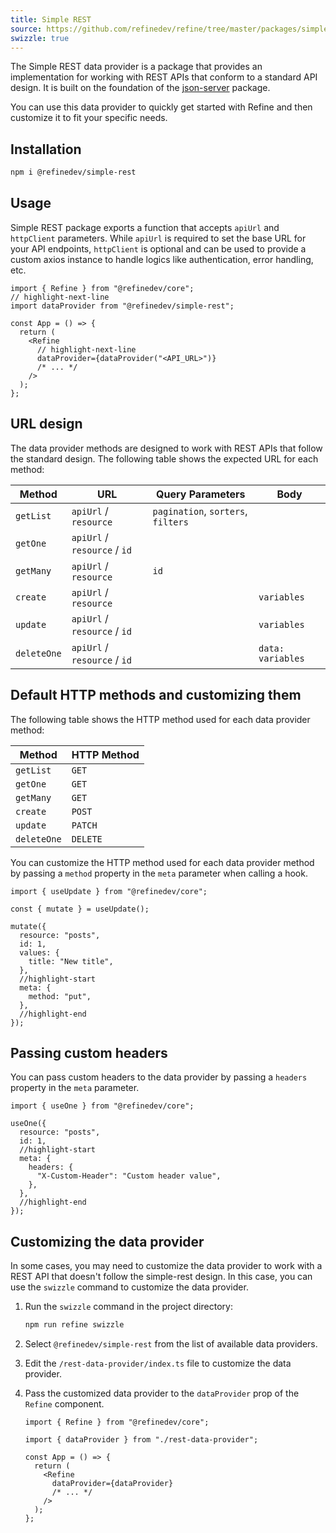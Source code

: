 ```yaml
---
title: Simple REST
source: https://github.com/refinedev/refine/tree/master/packages/simple-rest
swizzle: true
---
```


The Simple REST data provider is a package that provides an implementation for working with REST APIs that conform to a standard API design. It is built on the foundation of the [json-server](https://github.com/typicode/json-server) package.

You can use this data provider to quickly get started with Refine and then customize it to fit your specific needs.

## Installation

```bash
npm i @refinedev/simple-rest
```

## Usage

Simple REST package exports a function that accepts `apiUrl` and `httpClient` parameters. While `apiUrl` is required to set the base URL for your API endpoints, `httpClient` is optional and can be used to provide a custom axios instance to handle logics like authentication, error handling, etc.

```tsx title="app.tsx"
import { Refine } from "@refinedev/core";
// highlight-next-line
import dataProvider from "@refinedev/simple-rest";

const App = () => {
  return (
    <Refine
      // highlight-next-line
      dataProvider={dataProvider("<API_URL>")}
      /* ... */
    />
  );
};
```

## URL design

The data provider methods are designed to work with REST APIs that follow the standard design. The following table shows the expected URL for each method:

| Method      | URL                          | Query Parameters                   | Body              |
| ----------- | ---------------------------- | ---------------------------------- | ----------------- |
| `getList`   | `apiUrl` / `resource`        | `pagination`, `sorters`, `filters` |                   |
| `getOne`    | `apiUrl` / `resource` / `id` |                                    |                   |
| `getMany`   | `apiUrl` / `resource`        | `id`                               |                   |
| `create`    | `apiUrl` / `resource`        |                                    | `variables`       |
| `update`    | `apiUrl` / `resource` / `id` |                                    | `variables`       |
| `deleteOne` | `apiUrl` / `resource` / `id` |                                    | `data: variables` |

## Default HTTP methods and customizing them

The following table shows the HTTP method used for each data provider method:

| Method      | HTTP Method |
| ----------- | ----------- |
| `getList`   | `GET`       |
| `getOne`    | `GET`       |
| `getMany`   | `GET`       |
| `create`    | `POST`      |
| `update`    | `PATCH`     |
| `deleteOne` | `DELETE`    |

You can customize the HTTP method used for each data provider method by passing a `method` property in the `meta` parameter when calling a hook.

```tsx
import { useUpdate } from "@refinedev/core";

const { mutate } = useUpdate();

mutate({
  resource: "posts",
  id: 1,
  values: {
    title: "New title",
  },
  //highlight-start
  meta: {
    method: "put",
  },
  //highlight-end
});
```

## Passing custom headers

You can pass custom headers to the data provider by passing a `headers` property in the `meta` parameter.

```tsx
import { useOne } from "@refinedev/core";

useOne({
  resource: "posts",
  id: 1,
  //highlight-start
  meta: {
    headers: {
      "X-Custom-Header": "Custom header value",
    },
  },
  //highlight-end
});
```

## Customizing the data provider <GuideBadge id="packages/cli/#swizzle" />

In some cases, you may need to customize the data provider to work with a REST API that doesn't follow the simple-rest design. In this case, you can use the `swizzle` command to customize the data provider.

1. Run the `swizzle` command in the project directory:

   ```bash
   npm run refine swizzle
   ```

2. Select `@refinedev/simple-rest` from the list of available data providers.

3. Edit the `/rest-data-provider/index.ts` file to customize the data provider.

4. Pass the customized data provider to the `dataProvider` prop of the `Refine` component.

   ```tsx
   import { Refine } from "@refinedev/core";

   import { dataProvider } from "./rest-data-provider";

   const App = () => {
     return (
       <Refine
         dataProvider={dataProvider}
         /* ... */
       />
     );
   };
   ```

